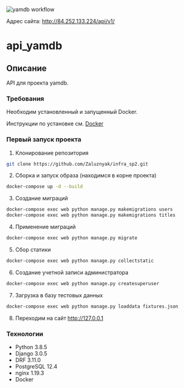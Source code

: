 ![yamdb workflow](https://github.com/zaluznyak/yamdb_final/actions/workflows/yamdb_workflow.yaml/badge.svg)

Адрес сайта: http://84.252.133.224/api/v1/

# api_yamdb

## Описание
API для проекта yamdb.

### Требования
Необходим установленный и запущенный Docker.

Инструкции по установке см. [Docker](https://www.docker.com/get-started#h_installation)

### Первый запуск проекта
     
1. Клонирование репозитория 
```bash
git clone https://github.com/Zaluznyak/infra_sp2.git
```
2. Сборка и запуск образа (находимся в корне проекта)
```bash
docker-compose up -d --build
```
3. Создание миграций
```bash
docker-compose exec web python manage.py makemigrations users
docker-compose exec web python manage.py makemigrations titles
```
4. Применение миграций
```bash
docker-compose exec web python manage.py migrate
```
5. Сбор статики
```bash
docker-compose exec web python manage.py collectstatic
```
6. Создание учетной записи администратора
```bash
docker-compose exec web python manage.py createsuperuser
```
7. Загрузка в базу тестовых данных
```bash
docker-compose exec web python manage.py loaddata fixtures.json
```
8. Переходим на сайт http://127.0.0.1

### Технологии
- Python 3.8.5
- Django 3.0.5
- DRF 3.11.0
- PostgreSQL 12.4
- nginx 1.19.3  
- Docker

